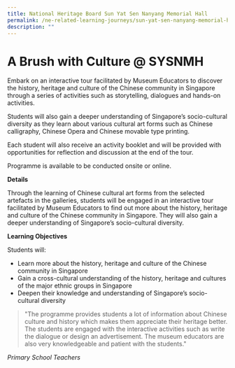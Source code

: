 ```yaml
---
title: National Heritage Board Sun Yat Sen Nanyang Memorial Hall
permalink: /ne-related-learning-journeys/sun-yat-sen-nanyang-memorial-hall/
description: ""
---
```

# A Brush with Culture @ SYSNMH

Embark on an interactive tour facilitated by Museum Educators to discover the history, heritage and culture of the Chinese community in Singapore through a series of activities such as storytelling, dialogues and hands-on activities.

Students will also gain a deeper understanding of Singapore’s socio-cultural diversity as they learn about various cultural art forms such as Chinese calligraphy, Chinese Opera and Chinese movable type printing.

Each student will also receive an activity booklet and will be provided with opportunities for reflection and discussion at the end of the tour.

Programme is available to be conducted onsite or online.

**Details**

Through the learning of Chinese cultural art forms from the selected artefacts in the galleries, students will be engaged in an interactive tour facilitated by Museum Educators to find out more about the history, heritage and culture of the Chinese community in Singapore. They will also gain a deeper understanding of
Singapore’s socio-cultural diversity.

**Learning Objectives**

Students will:
* Learn more about the history, heritage and culture of the Chinese community in Singapore
* Gain a cross-cultural understanding of the history, heritage and cultures of the major ethnic groups in Singapore
* Deepen their knowledge and understanding of Singapore’s socio-cultural diversity

> "The programme provides students a lot of information about Chinese culture and history which makes them appreciate their heritage better. The students are engaged with the interactive activities such as write the dialogue or design an advertisement. The museum educators are also very knowledgeable and patient
with the students."

*Primary School Teachers*
